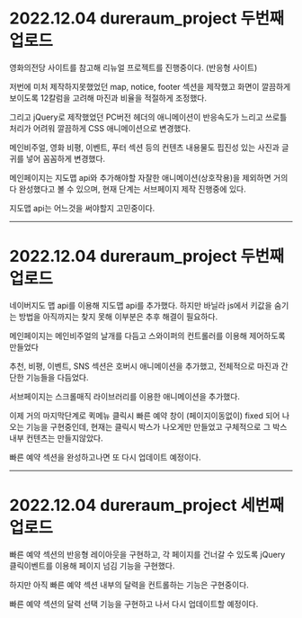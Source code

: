 # 2022.12.04  dureraum_project 두번째 업로드

영화의전당 사이트를 참고해 리뉴얼 프로젝트를 진행중이다. (반응형 사이트)

저번에 미처 제작하지못했었던 map, notice, footer 섹션을 제작했고 화면이 깔끔하게 보이도록 12칼럼을 고려해 마진과 비율을 적절하게 조정했다.

그리고 jQuery로 제작했었던 PC버전 헤더의 애니메이션이 반응속도가 느리고 쓰로틀 처리가 어려워 깔끔하게 CSS 애니메이션으로 변경했다.

메인비주얼, 영화 비평, 이벤트, 푸터 섹션 등의 컨텐츠 내용물도 핍진성 있는 사진과 글귀를 넣어 꼼꼼하게 변경했다.

메인페이지는 지도맵 api와 추가해야할 자잘한 애니메이션(상호작용)을 제외하면 거의 다 완성했다고 볼 수 있으며, 현재 단계는 서브페이지 제작 진행중에 있다.

지도맵 api는 어느것을 써야할지 고민중이다.

------

# 2022.12.04  dureraum_project 두번째 업로드

네이버지도 맵 api를 이용해 지도맵 api를 추가했다. 하지만 바닐라 js에서 키값을 숨기는 방법을 아직까지는 찾지 못해 이부분은 추후 해결이 필요하다.

메인페이지는 메인비주얼의 날개를 다듬고 스와이퍼의 컨트롤러를 이용해 제어하도록 만들었다

추천, 비평, 이벤트, SNS 섹션은 호버시 애니메이션을 추가했고, 전체적으로 마진과 간단한 기능들을 다듬었다.

서브페이지는 스크롤매직 라이브러리를 이용한 애니메이션을 추가했다.

이제 거의 마지막단계로 퀵메뉴 클릭시 빠른 예약 창이 (페이지이동없이) fixed 되어 나오는 기능을 구현중인데, 현재는 클릭시 박스가 나오게만 만들었고
구체적으로 그 박스 내부 컨텐츠는 만들지않았다.

빠른 예약 섹션을 완성하고나면 또 다시 업데이트 예정이다.

------

# 2022.12.04  dureraum_project 세번째 업로드

빠른 예약 섹션의 반응형 레이아웃을 구현하고, 각 페이지를 건너갈 수 있도록 jQuery 클릭이벤트를 이용해 페이지 넘김 기능을 구현했다.

하지만 아직 빠른 예약 섹션 내부의 달력을 컨트롤하는 기능은 구현중이다.

빠른 예약 섹션의 달력 선택 기능을 구현하고 나서 다시 업데이트할 예정이다.